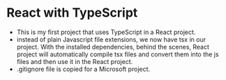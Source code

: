 # React with TypeScript
- This is my first project that uses TypeScript in a React project.
- instead of plain Javascript file extensions, we now have tsx in our project. With the installed dependencies, behind the scenes, React project will automatically compile tsx files and convert them into the js files and then use it in the React project.
- .gitignore file is copied for a Microsoft project.